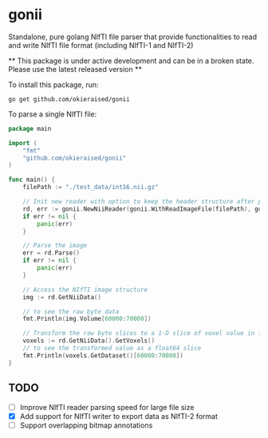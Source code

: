 # gonii
Standalone, pure golang NIfTI file parser that provide functionalities to read and write NIfTI file format (including NIfTI-1 and NIfTI-2)

** This package is under active development and can be in a broken state. Please use the latest released version **

To install this package, run:
```shell
go get github.com/okieraised/gonii
```

To parse a single NIfTI file:
```go
package main

import (
	"fmt"
	"github.com/okieraised/gonii"
)

func main() {
	filePath := "./test_data/int16.nii.gz"

	// Init new reader with option to keep the header structure after parsing
	rd, err := gonii.NewNiiReader(gonii.WithReadImageFile(filePath), gonii.WithReadRetainHeader(true))
	if err != nil {
		panic(err)
	}

	// Parse the image
	err = rd.Parse()
	if err != nil {
		panic(err)
	}

	// Access the NIfTI image structure
	img := rd.GetNiiData()

	// to see the raw byte data
	fmt.Println(img.Volume[60000:70000])

	// Transform the raw byte slices to a 1-D slice of voxel value in float64
	voxels := rd.GetNiiData().GetVoxels()
	// to see the transformed value as a float64 slice
	fmt.Println(voxels.GetDataset()[60000:70000])
}
```


## TODO
- [ ] Improve NIfTI reader parsing speed for large file size
- [X] Add support for NIfTI writer to export data as NIfTI-2 format
- [ ] Support overlapping bitmap annotations

